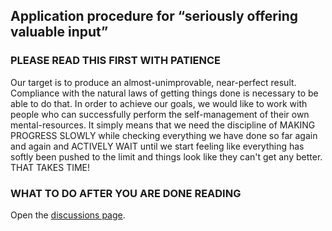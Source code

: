 ## Application procedure for “seriously offering valuable input”

### PLEASE READ THIS FIRST WITH PATIENCE 
Our target is to produce an almost-unimprovable, near-perfect result.
Compliance with the natural laws of getting things done is necessary to be able to do that.
In order to achieve our goals, we would like to work with people who can successfully perform the self-management of their own mental-resources.
It simply means that we need the discipline of MAKING PROGRESS SLOWLY while checking everything we have done so far again and again and ACTIVELY WAIT until we start feeling like everything has softly been pushed to the limit and things look like they can't get any better. THAT TAKES TIME!

### WHAT TO DO AFTER YOU ARE DONE READING
Open the [discussions page](https://github.com/speakworldlanguages/Translators-with-truly-outstanding-talent/discussions "This way we can know that you exist").
